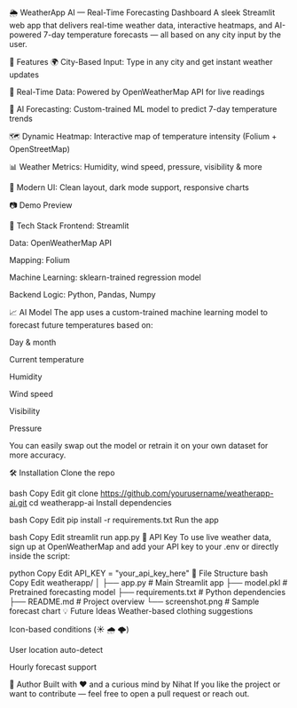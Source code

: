 🌦️ WeatherApp AI — Real-Time Forecasting Dashboard
A sleek Streamlit web app that delivers real-time weather data, interactive heatmaps, and AI-powered 7-day temperature forecasts — all based on any city input by the user.

🚀 Features
🌍 City-Based Input: Type in any city and get instant weather updates

🔁 Real-Time Data: Powered by OpenWeatherMap API for live readings

🧠 AI Forecasting: Custom-trained ML model to predict 7-day temperature trends

🗺️ Dynamic Heatmap: Interactive map of temperature intensity (Folium + OpenStreetMap)

📊 Weather Metrics: Humidity, wind speed, pressure, visibility & more

🎨 Modern UI: Clean layout, dark mode support, responsive charts

📷 Demo Preview

🔧 Tech Stack
Frontend: Streamlit

Data: OpenWeatherMap API

Mapping: Folium

Machine Learning: sklearn-trained regression model

Backend Logic: Python, Pandas, Numpy

📈 AI Model
The app uses a custom-trained machine learning model to forecast future temperatures based on:

Day & month

Current temperature

Humidity

Wind speed

Visibility

Pressure

You can easily swap out the model or retrain it on your own dataset for more accuracy.

🛠️ Installation
Clone the repo

bash
Copy
Edit
git clone https://github.com/yourusername/weatherapp-ai.git
cd weatherapp-ai
Install dependencies

bash
Copy
Edit
pip install -r requirements.txt
Run the app

bash
Copy
Edit
streamlit run app.py
🔑 API Key
To use live weather data, sign up at OpenWeatherMap and add your API key to your .env or directly inside the script:

python
Copy
Edit
API_KEY = "your_api_key_here"
📂 File Structure
bash
Copy
Edit
weatherapp/
│
├── app.py                  # Main Streamlit app
├── model.pkl               # Pretrained forecasting model
├── requirements.txt        # Python dependencies
├── README.md               # Project overview
└── screenshot.png          # Sample forecast chart
💡 Future Ideas
Weather-based clothing suggestions

Icon-based conditions (☀️ 🌧️ 🌩️)

User location auto-detect

Hourly forecast support

🧠 Author
Built with ❤️ and a curious mind by Nihat
If you like the project or want to contribute — feel free to open a pull request or reach out.
